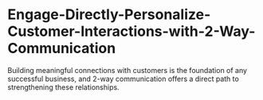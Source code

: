 # Engage-Directly-Personalize-Customer-Interactions-with-2-Way-Communication
Building meaningful connections with customers is the foundation of any successful business, and 2-way communication offers a direct path to strengthening these relationships. 
